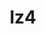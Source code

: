 ---
title: "lz4"
layout: cache
category: package
meta: {"versions": ["1.8.1.2", "1.9.2", "1.9.3"], "compilers": ["gcc@10.3.0", "gcc@6.4.0", "gcc@7.3.0", "gcc@7.3.1", "gcc@7.4.0", "gcc@7.5.0", "gcc@8.1.0", "gcc@8.3.1", "gcc@8.4.0", "gcc@8.4.1", "gcc@9.3.0", "intel@19.1.3.304", "xl@16.1"]}
spec_files: 
 - spec-0.json
 - spec-1.json
 - spec-2.json
 - spec-3.json
 - spec-4.json
 - spec-5.json
 - spec-6.json
 - spec-7.json
 - spec-8.json
 - spec-9.json
 - spec-10.json
 - spec-11.json
 - spec-12.json
 - spec-13.json
 - spec-14.json
 - spec-15.json
 - spec-16.json
 - spec-17.json
 - spec-18.json
 - spec-19.json
 - spec-20.json
 - spec-21.json
 - spec-22.json
 - spec-23.json
 - spec-24.json
 - spec-25.json
 - spec-26.json
 - spec-27.json
 - spec-28.json
 - spec-29.json
 - spec-30.json
 - spec-31.json
 - spec-32.json
 - spec-33.json
 - spec-34.json
 - spec-35.json
 - spec-36.json
 - spec-37.json
 - spec-38.json
 - spec-39.json
 - spec-40.json
 - spec-41.json
 - spec-42.json
 - spec-43.json
 - spec-44.json
 - spec-45.json
 - spec-46.json
 - spec-47.json
 - spec-48.json
 - spec-49.json
 - spec-50.json
 - spec-51.json
 - spec-52.json
 - spec-53.json
 - spec-54.json
 - spec-55.json
 - spec-56.json
 - spec-57.json
spec_names:
 - 'lz4@1.9.3%gcc@9.3.0 libs=shared,static arch=linux-ubuntu20.04-x86_64'
 - 'lz4@1.9.3%gcc@8.1.0 arch=linux-rhel7-x86_64'
 - 'lz4@1.9.2%gcc@7.5.0 arch=linux-ubuntu18.04-ppc64le'
 - 'lz4@1.9.3%gcc@7.5.0 libs=shared,static arch=linux-ubuntu18.04-ppc64le'
 - 'lz4@1.9.2%gcc@7.5.0 arch=linux-ubuntu18.04-x86_64'
 - 'lz4@1.9.2%gcc@7.3.0 arch=linux-centos7-x86_64'
 - 'lz4@1.9.2%gcc@9.3.0 arch=linux-ubuntu20.04-ppc64le'
 - 'lz4@1.9.2%gcc@8.1.0 arch=linux-rhel7-ppc64le'
 - 'lz4@1.9.3%gcc@8.3.1 libs=shared,static arch=linux-rhel8-x86_64'
 - 'lz4@1.9.3%gcc@7.5.0 arch=linux-ubuntu18.04-ppc64le'
 - 'lz4@1.9.2%gcc@8.1.0 arch=linux-rhel7-x86_64'
 - 'lz4@1.9.3%gcc@9.3.0 libs=shared,static arch=linux-rhel7-x86_64'
 - 'lz4@1.9.2%gcc@7.3.0 arch=linux-ubuntu18.04-ppc64le'
 - 'lz4@1.9.3%gcc@9.3.0 arch=linux-ubuntu20.04-x86_64'
 - 'lz4@1.9.2%gcc@7.3.0 arch=linux-rhel7-x86_64'
 - 'lz4@1.9.3%gcc@7.5.0 libs=shared,static arch=linux-ubuntu18.04-x86_64'
 - 'lz4@1.9.2%gcc@7.3.0 arch=linux-centos8-x86_64'
 - 'lz4@1.9.2%gcc@9.3.0 arch=linux-ubuntu20.04-x86_64'
 - 'lz4@1.9.3%gcc@8.4.1 libs=shared,static arch=linux-rhel8-ppc64le'
 - 'lz4@1.9.3%gcc@9.3.0 arch=linux-ubuntu20.04-ppc64le'
 - 'lz4@1.9.2%gcc@8.3.1 arch=linux-rhel8-ppc64le'
 - 'lz4@1.9.3%gcc@7.5.0 arch=linux-ubuntu18.04-x86_64'
 - 'lz4@1.9.3%gcc@9.3.0 libs=shared,static arch=linux-rhel7-ppc64le'
 - 'lz4@1.9.3%gcc@8.4.1 libs=shared,static arch=linux-rhel8-x86_64'
 - 'lz4@1.9.2%gcc@7.3.1 arch=linux-amzn2-x86_64'
 - 'lz4@1.9.2%gcc@7.3.0 arch=linux-ubuntu18.04-x86_64'
 - 'lz4@1.9.3%gcc@8.3.1 arch=linux-rhel8-ppc64le'
 - 'lz4@1.9.2%gcc@7.5.0 arch=linux-ubuntu18.04-aarch64'
 - 'lz4@1.9.3%gcc@8.1.0 arch=linux-rhel7-ppc64le'
 - 'lz4@1.9.3%gcc@8.3.1 libs=shared,static arch=linux-rhel8-ppc64le'
 - 'lz4@1.9.2%gcc@8.3.1 arch=linux-rhel8-x86_64'
 - 'lz4@1.9.3%gcc@10.3.0 libs=shared,static arch=linux-ubuntu21.04-x86_64'
 - 'lz4@1.9.3%gcc@8.3.1 arch=linux-rhel8-x86_64'
 - 'lz4@1.9.2%gcc@8.1.0 arch=linux-centos7-ppc64le'
 - 'lz4@1.9.3%gcc@9.3.0 libs=shared,static arch=linux-ubuntu20.04-ppc64le'
 - 'lz4@1.9.3%gcc@10.3.0 libs=shared,static arch=linux-ubuntu21.04-ppc64le'
 - 'lz4@1.9.2%gcc@7.3.0 arch=linux-rhel8-x86_64'
 - 'lz4@1.9.2%gcc@8.1.0 arch=linux-centos7-x86_64'
 - 'lz4@1.9.2%gcc@7.5.0 arch=linux-ubuntu18.04-x86_64'
 - 'lz4@1.9.2%gcc@7.3.0 arch=linux-rhel7-ppc64le'
 - 'lz4@1.9.2%gcc@8.1.0 arch=linux-rhel7-x86_64'
 - 'lz4@1.9.2%gcc@7.4.0 arch=linux-ubuntu18.04-x86_64'
 - 'lz4@1.8.1.2%gcc@8.4.0 arch=linux-rhel7-sandybridge'
 - 'lz4@1.9.2%gcc@7.5.0 arch=linux-ubuntu18.04-ppc64le'
 - 'lz4@1.9.2%gcc@8.3.1 arch=linux-centos8-ppc64le'
 - 'lz4@1.9.2%gcc@7.3.0 arch=linux-centos7-ppc64le'
 - 'lz4@1.9.3%gcc@9.3.0 libs=shared,static arch=cray-cnl7-haswell'
 - 'lz4@1.9.2%gcc@8.1.0 arch=linux-rhel7-ppc64le'
 - 'lz4@1.9.3%intel@19.1.3.304 libs=shared,static arch=cray-cnl7-haswell'
 - 'lz4@1.9.2%gcc@8.3.1 arch=linux-rhel8-aarch64'
 - 'lz4@1.9.2%gcc@8.3.1 arch=linux-centos8-x86_64'
 - 'lz4@1.9.3%gcc@7.3.1 arch=linux-amzn2-x86_64'
 - 'lz4@1.9.3%gcc@8.1.0 libs=shared,static arch=linux-rhel7-ppc64le'
 - 'lz4@1.9.2%gcc@6.4.0 arch=linux-rhel7-power9le'
 - 'lz4@1.9.2%xl@16.1 fflags="-qzerosize"  arch=linux-rhel7-power9le'
 - 'lz4@1.9.3%gcc@8.1.0 libs=shared,static arch=linux-rhel7-x86_64'
 - 'lz4@1.9.2%gcc@7.5.0 arch=linux-ubuntu18.04-power8le'
 - 'lz4@1.9.2%gcc@8.1.0 arch=linux-rhel7-power8le'
---